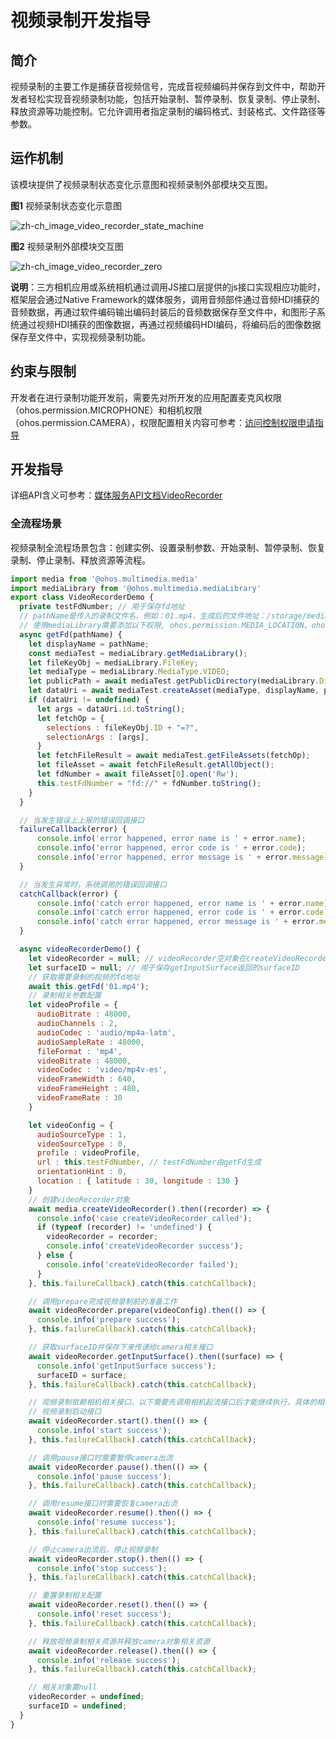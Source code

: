 # 视频录制开发指导

## 简介

视频录制的主要工作是捕获音视频信号，完成音视频编码并保存到文件中，帮助开发者轻松实现音视频录制功能，包括开始录制、暂停录制、恢复录制、停止录制、释放资源等功能控制。它允许调用者指定录制的编码格式、封装格式、文件路径等参数。

## 运作机制

该模块提供了视频录制状态变化示意图和视频录制外部模块交互图。

**图1** 视频录制状态变化示意图

![zh-ch_image_video_recorder_state_machine](figures/zh-ch_image_video_recorder_state_machine.png)

**图2** 视频录制外部模块交互图

![zh-ch_image_video_recorder_zero](figures/zh-ch_image_video_recorder_zero.png)

**说明**：三方相机应用或系统相机通过调用JS接口层提供的js接口实现相应功能时，框架层会通过Native Framework的媒体服务，调用音频部件通过音频HDI捕获的音频数据，再通过软件编码输出编码封装后的音频数据保存至文件中，和图形子系统通过视频HDI捕获的图像数据，再通过视频编码HDI编码，将编码后的图像数据保存至文件中，实现视频录制功能。

## 约束与限制

开发者在进行录制功能开发前，需要先对所开发的应用配置麦克风权限（ohos.permission.MICROPHONE）和相机权限（ohos.permission.CAMERA），权限配置相关内容可参考：[访问控制权限申请指导](../security/accesstoken-guidelines.md)

## 开发指导

详细API含义可参考：[媒体服务API文档VideoRecorder](../reference/apis/js-apis-media.md#videorecorder9)

### 全流程场景

视频录制全流程场景包含：创建实例、设置录制参数、开始录制、暂停录制、恢复录制、停止录制、释放资源等流程。

```js
import media from '@ohos.multimedia.media'
import mediaLibrary from '@ohos.multimedia.mediaLibrary'
export class VideoRecorderDemo {
  private testFdNumber; // 用于保存fd地址
  // pathName是传入的录制文件名，例如：01.mp4，生成后的文件地址：/storage/media/100/local/files/Video/01.mp4
  // 使用mediaLibrary需要添加以下权限, ohos.permission.MEDIA_LOCATION、ohos.permission.WRITE_MEDIA、ohos.permission.READ_MEDIA
  async getFd(pathName) {
    let displayName = pathName;
    const mediaTest = mediaLibrary.getMediaLibrary();
    let fileKeyObj = mediaLibrary.FileKey;
    let mediaType = mediaLibrary.MediaType.VIDEO;
    let publicPath = await mediaTest.getPublicDirectory(mediaLibrary.DirectoryType.DIR_VIDEO);
    let dataUri = await mediaTest.createAsset(mediaType, displayName, publicPath);
    if (dataUri != undefined) {
      let args = dataUri.id.toString();
      let fetchOp = {
        selections : fileKeyObj.ID + "=?",
        selectionArgs : [args],
      }
      let fetchFileResult = await mediaTest.getFileAssets(fetchOp);
      let fileAsset = await fetchFileResult.getAllObject();
      let fdNumber = await fileAsset[0].open('Rw');
      this.testFdNumber = "fd://" + fdNumber.toString();
    }
  }

  // 当发生错误上上报的错误回调接口
  failureCallback(error) {
      console.info('error happened, error name is ' + error.name);
      console.info('error happened, error code is ' + error.code);
      console.info('error happened, error message is ' + error.message);
  }

  // 当发生异常时，系统调用的错误回调接口
  catchCallback(error) {
      console.info('catch error happened, error name is ' + error.name);
      console.info('catch error happened, error code is ' + error.code);
      console.info('catch error happened, error message is ' + error.message);
  }

  async videoRecorderDemo() {
    let videoRecorder = null; // videoRecorder空对象在createVideoRecorder成功后赋值
    let surfaceID = null; // 用于保存getInputSurface返回的surfaceID
    // 获取需要录制的视频的fd地址
    await this.getFd('01.mp4');
    // 录制相关参数配置
    let videoProfile = {
      audioBitrate : 48000,
      audioChannels : 2,
      audioCodec : 'audio/mp4a-latm',
      audioSampleRate : 48000,
      fileFormat : 'mp4',
      videoBitrate : 48000,
      videoCodec : 'video/mp4v-es',
      videoFrameWidth : 640,
      videoFrameHeight : 480,
      videoFrameRate : 30
    }

    let videoConfig = {
      audioSourceType : 1,
      videoSourceType : 0,
      profile : videoProfile,
      url : this.testFdNumber, // testFdNumber由getFd生成
      orientationHint : 0,
      location : { latitude : 30, longitude : 130 }
    }
    // 创建videoRecorder对象
    await media.createVideoRecorder().then((recorder) => {
      console.info('case createVideoRecorder called');
      if (typeof (recorder) != 'undefined') {
        videoRecorder = recorder;
        console.info('createVideoRecorder success');
      } else {
        console.info('createVideoRecorder failed');
      }
    }, this.failureCallback).catch(this.catchCallback);

    // 调用prepare完成视频录制前的准备工作
    await videoRecorder.prepare(videoConfig).then(() => {
      console.info('prepare success');
    }, this.failureCallback).catch(this.catchCallback);

    // 获取surfaceID并保存下来传递给camera相关接口
    await videoRecorder.getInputSurface().then((surface) => {
      console.info('getInputSurface success');
      surfaceID = surface;
    }, this.failureCallback).catch(this.catchCallback);

    // 视频录制依赖相机相关接口，以下需要先调用相机起流接口后才能继续执行，具体的相机接口调用请参考sample用例
    // 视频录制启动接口
    await videoRecorder.start().then(() => {
      console.info('start success');
    }, this.failureCallback).catch(this.catchCallback);

    // 调用pause接口时需要暂停camera出流
    await videoRecorder.pause().then(() => {
      console.info('pause success');
    }, this.failureCallback).catch(this.catchCallback);

    // 调用resume接口时需要恢复camera出流
    await videoRecorder.resume().then(() => {
      console.info('resume success');
    }, this.failureCallback).catch(this.catchCallback);

    // 停止camera出流后，停止视频录制
    await videoRecorder.stop().then(() => {
      console.info('stop success');
    }, this.failureCallback).catch(this.catchCallback);

    // 重置录制相关配置
    await videoRecorder.reset().then(() => {
      console.info('reset success');
    }, this.failureCallback).catch(this.catchCallback);

    // 释放视频录制相关资源并释放camera对象相关资源
    await videoRecorder.release().then(() => {
      console.info('release success');
    }, this.failureCallback).catch(this.catchCallback);

    // 相关对象置null
    videoRecorder = undefined;
    surfaceID = undefined;
  }
}
```
